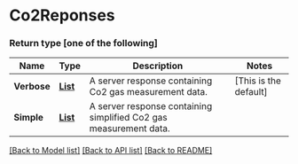# Co2Reponses
### Return type [one of the following]

Name | Type | Description | Notes
------------ | ------------- | ------------- | -------------
**Verbose** | [**List**](ServerRespCo2.md) | A server response containing Co2 gas measurement data. | [This is the default]
**Simple** | [**List**](ServerRespCo2Simple.md) | A server response containing simplified Co2 gas measurement data. |

[[Back to Model list]](../README.md#documentation-for-models) [[Back to API list]](../README.md#documentation-for-api-endpoints) [[Back to README]](../README.md)
